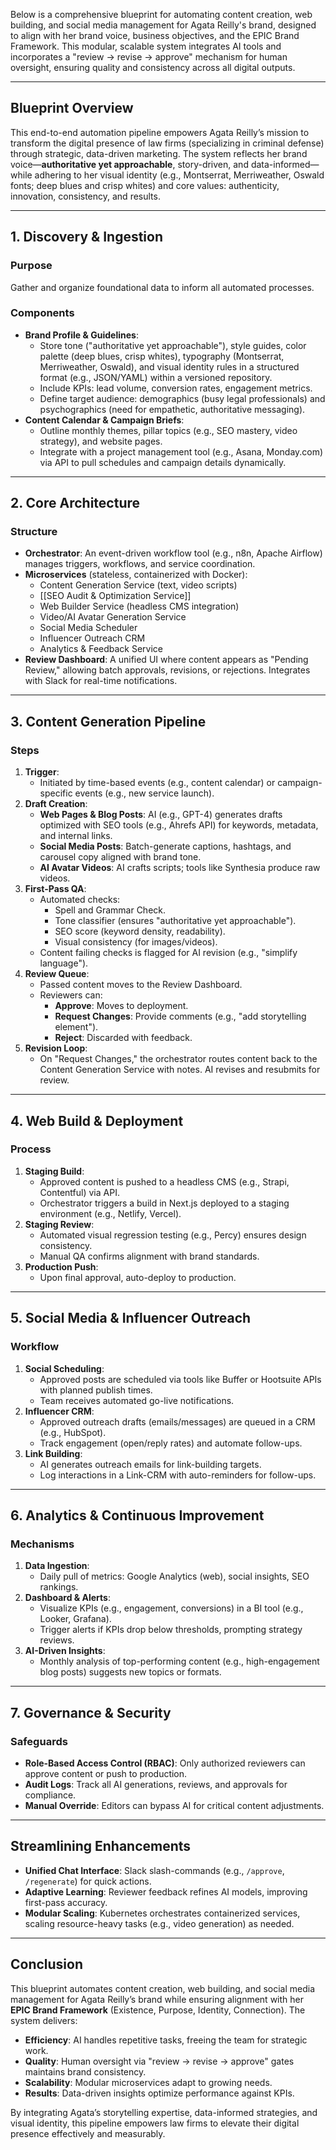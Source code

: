Below is a comprehensive blueprint for automating content creation, web building, and social media management for Agata Reilly's brand, designed to align with her brand voice, business objectives, and the EPIC Brand Framework. This modular, scalable system integrates AI tools and incorporates a "review → revise → approve" mechanism for human oversight, ensuring quality and consistency across all digital outputs.

---

## **Blueprint Overview**

This end-to-end automation pipeline empowers Agata Reilly’s mission to transform the digital presence of law firms (specializing in criminal defense) through strategic, data-driven marketing. The system reflects her brand voice—**authoritative yet approachable**, story-driven, and data-informed—while adhering to her visual identity (e.g., Montserrat, Merriweather, Oswald fonts; deep blues and crisp whites) and core values: authenticity, innovation, consistency, and results.

---

## **1. Discovery & Ingestion**

### **Purpose**
Gather and organize foundational data to inform all automated processes.

### **Components**
- **Brand Profile & Guidelines**:
  - Store tone ("authoritative yet approachable"), style guides, color palette (deep blues, crisp whites), typography (Montserrat, Merriweather, Oswald), and visual identity rules in a structured format (e.g., JSON/YAML) within a versioned repository.
  - Include KPIs: lead volume, conversion rates, engagement metrics.
  - Define target audience: demographics (busy legal professionals) and psychographics (need for empathetic, authoritative messaging).
- **Content Calendar & Campaign Briefs**:
  - Outline monthly themes, pillar topics (e.g., SEO mastery, video strategy), and website pages.
  - Integrate with a project management tool (e.g., Asana, Monday.com) via API to pull schedules and campaign details dynamically.

---

## **2. Core Architecture**

### **Structure**
- **Orchestrator**: An event-driven workflow tool (e.g., n8n, Apache Airflow) manages triggers, workflows, and service coordination.
- **Microservices** (stateless, containerized with Docker):
  - Content Generation Service (text, video scripts)
  - [[SEO Audit & Optimization Service]]
  - Web Builder Service (headless CMS integration)
  - Video/AI Avatar Generation Service
  - Social Media Scheduler
  - Influencer Outreach CRM
  - Analytics & Feedback Service
- **Review Dashboard**: A unified UI where content appears as "Pending Review," allowing batch approvals, revisions, or rejections. Integrates with Slack for real-time notifications.

---

## **3. Content Generation Pipeline**

### **Steps**
1. **Trigger**:
   - Initiated by time-based events (e.g., content calendar) or campaign-specific events (e.g., new service launch).
2. **Draft Creation**:
   - **Web Pages & Blog Posts**: AI (e.g., GPT-4) generates drafts optimized with SEO tools (e.g., Ahrefs API) for keywords, metadata, and internal links.
   - **Social Media Posts**: Batch-generate captions, hashtags, and carousel copy aligned with brand tone.
   - **AI Avatar Videos**: AI crafts scripts; tools like Synthesia produce raw videos.
3. **First-Pass QA**:
   - Automated checks:
     - Spell and Grammar Check.
     - Tone classifier (ensures "authoritative yet approachable").
     - SEO score (keyword density, readability).
     - Visual consistency (for images/videos).
   - Content failing checks is flagged for AI revision (e.g., "simplify language").
4. **Review Queue**:
   - Passed content moves to the Review Dashboard.
   - Reviewers can:
     - **Approve**: Moves to deployment.
     - **Request Changes**: Provide comments (e.g., "add storytelling element").
     - **Reject**: Discarded with feedback.
5. **Revision Loop**:
   - On "Request Changes," the orchestrator routes content back to the Content Generation Service with notes. AI revises and resubmits for review.

---

## **4. Web Build & Deployment**

### **Process**
1. **Staging Build**:
   - Approved content is pushed to a headless CMS (e.g., Strapi, Contentful) via API.
   - Orchestrator triggers a build in Next.js deployed to a staging environment (e.g., Netlify, Vercel).
1. **Staging Review**:
   - Automated visual regression testing (e.g., Percy) ensures design consistency.
   - Manual QA confirms alignment with brand standards.
3. **Production Push**:
   - Upon final approval, auto-deploy to production.

---

## **5. Social Media & Influencer Outreach**

### **Workflow**
1. **Social Scheduling**:
   - Approved posts are scheduled via tools like Buffer or Hootsuite APIs with planned publish times.
   - Team receives automated go-live notifications.
2. **Influencer CRM**:
   - Approved outreach drafts (emails/messages) are queued in a CRM (e.g., HubSpot).
   - Track engagement (open/reply rates) and automate follow-ups.
3. **Link Building**:
   - AI generates outreach emails for link-building targets.
   - Log interactions in a Link-CRM with auto-reminders for follow-ups.

---

## **6. Analytics & Continuous Improvement**

### **Mechanisms**
1. **Data Ingestion**:
   - Daily pull of metrics: Google Analytics (web), social insights, SEO rankings.
2. **Dashboard & Alerts**:
   - Visualize KPIs (e.g., engagement, conversions) in a BI tool (e.g., Looker, Grafana).
   - Trigger alerts if KPIs drop below thresholds, prompting strategy reviews.
3. **AI-Driven Insights**:
   - Monthly analysis of top-performing content (e.g., high-engagement blog posts) suggests new topics or formats.

---

## **7. Governance & Security**

### **Safeguards**
- **Role-Based Access Control (RBAC)**: Only authorized reviewers can approve content or push to production.
- **Audit Logs**: Track all AI generations, reviews, and approvals for compliance.
- **Manual Override**: Editors can bypass AI for critical content adjustments.

---

## **Streamlining Enhancements**

- **Unified Chat Interface**: Slack slash-commands (e.g., `/approve`, `/regenerate`) for quick actions.
- **Adaptive Learning**: Reviewer feedback refines AI models, improving first-pass accuracy.
- **Modular Scaling**: Kubernetes orchestrates containerized services, scaling resource-heavy tasks (e.g., video generation) as needed.

---

## **Conclusion**

This blueprint automates content creation, web building, and social media management for Agata Reilly’s brand while ensuring alignment with her **EPIC Brand Framework** (Existence, Purpose, Identity, Connection). The system delivers:
- **Efficiency**: AI handles repetitive tasks, freeing the team for strategic work.
- **Quality**: Human oversight via "review → revise → approve" gates maintains brand consistency.
- **Scalability**: Modular microservices adapt to growing needs.
- **Results**: Data-driven insights optimize performance against KPIs.

By integrating Agata’s storytelling expertise, data-informed strategies, and visual identity, this pipeline empowers law firms to elevate their digital presence effectively and measurably.